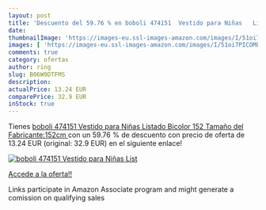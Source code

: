 ```yaml
---
layout: post
title: 'Descuento del 59.76 % en boboli 474151  Vestido para Niñas   List'
date: 
thumbnailImage: 'https://images-eu.ssl-images-amazon.com/images/I/51oi7PICOML._SL200_.jpg'
images: [ 'https://images-eu.ssl-images-amazon.com/images/I/51oi7PICOML._SL200_.jpg' ]
comments: true
category: ofertas
author: ring
slug: B06W9DTFMS
description:
actualPrice: 13.24 EUR
comparePrice: 32.9 EUR
inStock: true
---
```


Tienes [boboli 474151  Vestido para Niñas   Listado Bicolor   152  Tamaño del Fabricante:152cm ](https://www.amazon.es/dp/B06W9DTFMS/?tag=tolees-21) con un 59.76 % de descuento con precio de oferta de 13.24 EUR (original: 32.9 EUR) en el siguiente enlace!

[![boboli 474151  Vestido para Niñas   List](https://images-eu.ssl-images-amazon.com/images/I/51oi7PICOML._SL200_.jpg)](https://www.amazon.es/dp/B06W9DTFMS/?tag=tolees-21)

[Accede a la oferta!!](https://www.amazon.es/dp/B06W9DTFMS/?tag=tolees-21)

Links participate in Amazon Associate program and might generate a comission on qualifying sales


